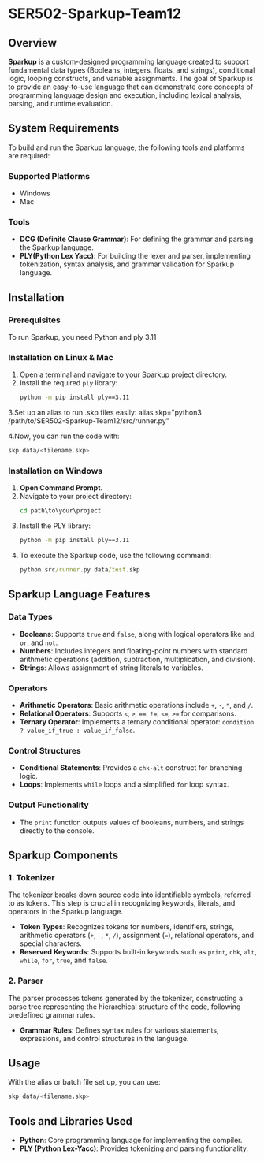 
# SER502-Sparkup-Team12

## Overview
**Sparkup** is a custom-designed programming language created to support fundamental data types (Booleans, integers, floats, and strings), conditional logic, looping constructs, and variable assignments. The goal of Sparkup is to provide an easy-to-use language that can demonstrate core concepts of programming language design and execution, including lexical analysis, parsing, and runtime evaluation.


## System Requirements
To build and run the Sparkup language, the following tools and platforms are required:

### Supported Platforms
- Windows
- Mac

### Tools
- **DCG (Definite Clause Grammar)**: For defining the grammar and parsing the Sparkup language.
- **PLY(Python Lex Yacc)**: For building the lexer and parser, implementing tokenization, syntax analysis, and grammar validation for Sparkup language.

## Installation

### Prerequisites
To run Sparkup, you need Python and ply 3.11

### Installation on Linux & Mac
1. Open a terminal and navigate to your Sparkup project directory.
2. Install the required `ply` library:
   ```bash
   python -m pip install ply==3.11
   
3.Set up an alias to run .skp files easily:
alias skp="python3 /path/to/SER502-Sparkup-Team12/src/runner.py"

4.Now, you can run the code with:
```bash
skp data/<filename.skp>
```

### Installation on Windows
1. **Open Command Prompt**.
2. Navigate to your project directory:
   ```cmd
   cd path\to\your\project
   ```
3. Install the PLY library:
   ```cmd
   python -m pip install ply==3.11
   ```
4. To execute the Sparkup code, use the following command:
   ```cmd
   python src/runner.py data/test.skp
   ```

## Sparkup Language Features

### Data Types
- **Booleans**: Supports `true` and `false`, along with logical operators like `and`, `or`, and `not`.
- **Numbers**: Includes integers and floating-point numbers with standard arithmetic operations (addition, subtraction, multiplication, and division).
- **Strings**: Allows assignment of string literals to variables.

### Operators
- **Arithmetic Operators**: Basic arithmetic operations include `+`, `-`, `*`, and `/`.
- **Relational Operators**: Supports `<`, `>`, `==`, `!=`, `<=`, `>=` for comparisons.
- **Ternary Operator**: Implements a ternary conditional operator: `condition ? value_if_true : value_if_false`.

### Control Structures
- **Conditional Statements**: Provides a `chk-alt` construct for branching logic.
- **Loops**: Implements `while` loops and a simplified `for` loop syntax.

### Output Functionality
- The `print` function outputs values of booleans, numbers, and strings directly to the console.

## Sparkup Components

### 1. Tokenizer
The tokenizer breaks down source code into identifiable symbols, referred to as tokens. This step is crucial in recognizing keywords, literals, and operators in the Sparkup language.

- **Token Types**: Recognizes tokens for numbers, identifiers, strings, arithmetic operators (`+`, `-`, `*`, `/`), assignment (`=`), relational operators, and special characters.
- **Reserved Keywords**: Supports built-in keywords such as `print`, `chk`, `alt`, `while`, `for`, `true`, and `false`.

### 2. Parser
The parser processes tokens generated by the tokenizer, constructing a parse tree representing the hierarchical structure of the code, following predefined grammar rules.

- **Grammar Rules**: Defines syntax rules for various statements, expressions, and control structures in the language.

## Usage

With the alias or batch file set up, you can use:
```bash
skp data/<filename.skp>
```

## Tools and Libraries Used
- **Python**: Core programming language for implementing the compiler.
- **PLY (Python Lex-Yacc)**: Provides tokenizing and parsing functionality.
